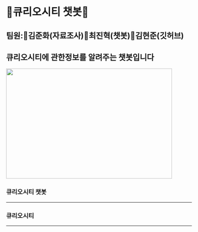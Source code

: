 # 🚀큐리오시티 챗봇🚀
## 팀원:🚀김준화(자료조사)🚀최진혁(챗봇)🚀김현준(깃허브)
## 큐리오시티에 관한정보를 알려주는 챗봇입니다
<img src="https://img.hankyung.com/photo/201803/AA.16304974.1.jpg" width="450px" height="300px" title="px10" alt=""></img><br/>


### 큐리오시티 챗봇
<hr/>

### 큐리오시티




<hr/>


